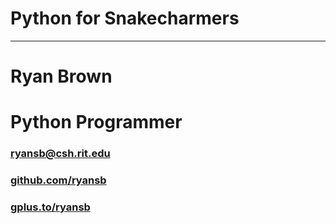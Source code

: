 Python for Snakecharmers
===============

---

Ryan Brown
=========

# Python Programmer

### <a href="mailto:ryansb@csh.rit.edu">ryansb@csh.rit.edu</a>

### <a href="github.com/ryansb">github.com/ryansb</a>

### <a href="gplus.to/ryansb">gplus.to/ryansb</a>

